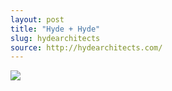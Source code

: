 ```yaml
---
layout: post
title: "Hyde + Hyde"
slug: hydearchitects
source: http://hydearchitects.com/
---
```


<img src="{{ site.url }}/assets/img/screenshots/hydearchitects.jpg">
